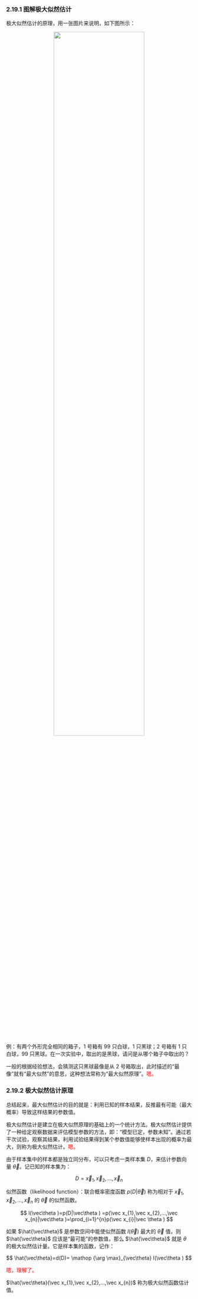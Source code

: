 

### 2.19.1 图解极大似然估计

极大似然估计的原理，用一张图片来说明，如下图所示：

<p align="center">
    <img width="70%" height="70%" src="http://images.iterate.site/blog/image/20190722/IVorpWNvz5A9.png?imageslim">
</p>

例：有两个外形完全相同的箱子，$1$ 号箱有 $99$ 只白球，$1$ 只黑球；$2$ 号箱有 $1$ 只白球，$99$ 只黑球。在一次实验中，取出的是黑球，请问是从哪个箱子中取出的？

一般的根据经验想法，会猜测这只黑球最像是从 2 号箱取出，此时描述的“最像”就有“最大似然”的意思，这种想法常称为“最大似然原理”。<span style="color:red;">嗯。</span>

### 2.19.2 极大似然估计原理

总结起来，最大似然估计的目的就是：利用已知的样本结果，反推最有可能（最大概率）导致这样结果的参数值。

极大似然估计是建立在极大似然原理的基础上的一个统计方法。极大似然估计提供了一种给定观察数据来评估模型参数的方法，即：“模型已定，参数未知”。通过若干次试验，观察其结果，利用试验结果得到某个参数值能够使样本出现的概率为最大，则称为极大似然估计。<span style="color:red;">嗯。</span>

由于样本集中的样本都是独立同分布，可以只考虑一类样本集 $D$，来估计参数向量 $\vec\theta$。记已知的样本集为：

$$
D=\vec x_{1},\vec x_{2},...,\vec x_{n}
$$

似然函数（likelihood function）：联合概率密度函数 $p(D|\vec\theta )$ 称为相对于 $\vec x_{1},\vec x_{2},...,\vec x_{n}$ 的 $\vec\theta$ 的似然函数。

$$
l(\vec\theta )=p(D|\vec\theta ) =p(\vec x_{1},\vec x_{2},...,\vec x_{n}|\vec\theta )=\prod_{i=1}^{n}p(\vec x_{i}|\vec \theta )
$$

如果 $\hat{\vec\theta}$ 是参数空间中能使似然函数 $l(\vec\theta)$ 最大的 $\vec\theta$ 值，则 $\hat{\vec\theta}$ 应该是“最可能”的参数值，那么 $\hat{\vec\theta}​$ 就是 $\theta$ 的极大似然估计量。它是样本集的函数，记作：

$$
\hat{\vec\theta}=d(D)= \mathop {\arg \max}_{\vec\theta} l(\vec\theta )
$$

<span style="color:red;">嗯，理解了。</span>

$\hat{\vec\theta}(\vec x_{1},\vec x_{2},...,\vec x_{n})$ 称为极大似然函数估计值。
